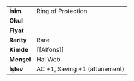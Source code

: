 |  |  |  
|---|---|  
| **İsim** | Ring of Protection|  
| **Okul** | |  
| **Fiyat** | |  
| **Rarity** | Rare|  
| **Kimde** | [[Alfons]]|  
| **Menşei** | Hal Web|  
| **İşlev** | AC +1, Saving +1 (attunement)|  
